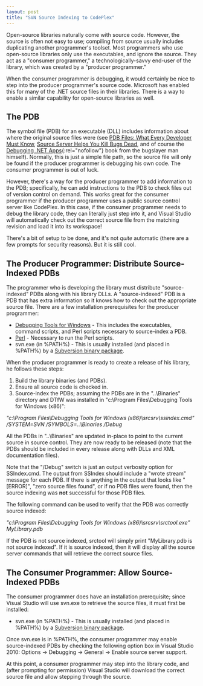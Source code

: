 ```yaml
---
layout: post
title: "SVN Source Indexing to CodePlex"
---
```

Open-source libraries naturally come with source code. However, the source is often not easy to use; compiling from source usually includes duplicating another programmer's toolset. Most programmers who use open-source libraries only use the executables, and ignore the source. They act as a "consumer programmer," a technologically-savvy end-user of the library, which was created by a "producer programmer."

When the consumer programmer is debugging, it would certainly be nice to step into the producer programmer's source code. Microsoft has enabled this for many of the .NET source files in their libraries. There is a way to enable a similar capability for open-source libraries as well.

## The PDB

The symbol file (PDB) for an executable (DLL) includes information about where the original source files were (see [PDB Files: What Every Developer Must Know](http://www.wintellect.com/CS/blogs/jrobbins/archive/2009/05/11/pdb-files-what-every-developer-must-know.aspx), [Source Server Helps You Kill Bugs Dead](http://msdn.microsoft.com/en-us/magazine/cc163563.aspx?WT.mc_id=DT-MVP-5000058), and of course the [Debugging .NET Apps](http://www.amazon.com/gp/product/0735622027?ie=UTF8&tag=stepheclearys-20&linkCode=as2&camp=1789&creative=390957&creativeASIN=0735622027){:rel="nofollow"} book from the bugslayer man himself). Normally, this is just a simple file path, so the source file will only be found if the producer programmer is debugging his own code. The consumer programmer is out of luck.

However, there's a way for the producer programmer to add information to the PDB; specifically, he can add instructions to the PDB to check files out of version control on demand. This works great for the consumer programmer if the producer programmer uses a public source control server like CodePlex. In this case, if the consumer programmer needs to debug the library code, they can literally just step into it, and Visual Studio will automatically check out the correct source file from the matching revision and load it into its workspace!

There's a bit of setup to be done, and it's not _quite_ automatic (there are a few prompts for security reasons). But it is still cool.

## The Producer Programmer: Distribute Source-Indexed PDBs

The programmer who is developing the library must distribute "source-indexed" PDBs along with his library DLLs. A "source-indexed" PDB is a PDB that has extra information so it knows how to check out the appropriate source file. There are a few installation prerequisites for the producer programmer:

- [Debugging Tools for Windows](http://www.microsoft.com/whdc/Devtools/Debugging/default.mspx) - This includes the executables, command scripts, and Perl scripts necessary to source-index a PDB.
- [Perl](http://www.activestate.com/activeperl/) - Necessary to run the Perl scripts.
- svn.exe (in %PATH%) - This is usually installed (and placed in %PATH%) by a [Subversion binary package](http://subversion.apache.org/packages.html#windows).

When the producer programmer is ready to create a release of his library, he follows these steps:

 1. Build the library binaries (and PDBs).
 1. Ensure all source code is checked in.
 1. Source-index the PDBs; assuming the PDBs are in the "..\Binaries" directory and DTfW was installed in "c:\Program Files\Debugging Tools for Windows (x86)":  

_"c:\Program Files\Debugging Tools for Windows (x86)\srcsrv\ssindex.cmd" /SYSTEM=SVN /SYMBOLS=..\Binaries /Debug_

All the PDBs in "..\Binaries" are updated in-place to point to the current source in source control. They are now ready to be released (note that the PDBs should be included in every release along with DLLs and XML documentation files).

<div class="alert alert-info" markdown="1">
<i class="fa fa-hand-o-right fa-2x pull-left"></i>

Note that the "/Debug" switch is just an output verbosity option for SSIndex.cmd. The output from SSIndex should include a "wrote stream" message for each PDB. If there is anything in the output that looks like "[ERROR]", "zero source files found", or if no PDB files were found, then the source indexing was **not** successful for those PDB files.
</div>

The following command can be used to verify that the PDB was correctly source indexed:  

_"c:\Program Files\Debugging Tools for Windows (x86)\srcsrv\srctool.exe" MyLibrary.pdb_  

If the PDB is not source indexed, srctool will simply print "MyLibrary.pdb is not source indexed". If it is source indexed, then it will display all the source server commands that will retrieve the correct source files.

## The Consumer Programmer: Allow Source-Indexed PDBs

The consumer programmer does have an installation prerequisite; since Visual Studio will use svn.exe to retrieve the source files, it must first be installed:

  - svn.exe (in %PATH%) - This is usually installed (and placed in %PATH%) by a [Subversion binary package](http://subversion.apache.org/packages.html#windows).

Once svn.exe is in %PATH%, the consumer programmer may enable source-indexed PDBs by checking the following option box in Visual Studio 2010: Options -> Debugging -> General -> Enable source server support.

At this point, a consumer programmer may step into the library code, and (after prompting for permission) Visual Studio will download the correct source file and allow stepping through the source.

